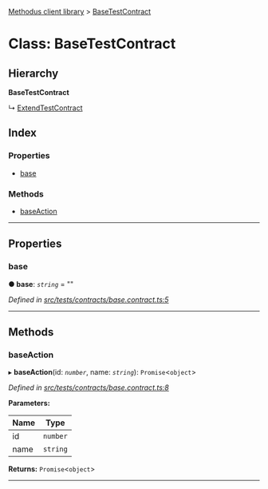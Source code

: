 [Methodus client library](../README.md) > [BaseTestContract](../classes/basetestcontract.md)

# Class: BaseTestContract

## Hierarchy

**BaseTestContract**

↳  [ExtendTestContract](extendtestcontract.md)

## Index

### Properties

* [base](basetestcontract.md#base)

### Methods

* [baseAction](basetestcontract.md#baseaction)

---

## Properties

<a id="base"></a>

###  base

**● base**: *`string`* = ""

*Defined in [src/tests/contracts/base.contract.ts:5](https://github.com/nodulusteam/methodus.dev/blob/4276858/modules/platform/platform-web/src/tests/contracts/base.contract.ts#L5)*

___

## Methods

<a id="baseaction"></a>

###  baseAction

▸ **baseAction**(id: *`number`*, name: *`string`*): `Promise`<`object`>

*Defined in [src/tests/contracts/base.contract.ts:8](https://github.com/nodulusteam/methodus.dev/blob/4276858/modules/platform/platform-web/src/tests/contracts/base.contract.ts#L8)*

**Parameters:**

| Name | Type |
| ------ | ------ |
| id | `number` |
| name | `string` |

**Returns:** `Promise`<`object`>

___

